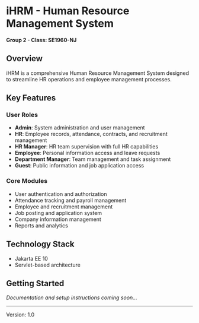 # iHRM - Human Resource Management System

**Group 2 - Class: SE1960-NJ**

## Overview
iHRM is a comprehensive Human Resource Management System designed to streamline HR operations and employee management processes.

## Key Features

### User Roles
- **Admin**: System administration and user management
- **HR**: Employee records, attendance, contracts, and recruitment management
- **HR Manager**: HR team supervision with full HR capabilities
- **Employee**: Personal information access and leave requests
- **Department Manager**: Team management and task assignment
- **Guest**: Public information and job application access

### Core Modules
- User authentication and authorization
- Attendance tracking and payroll management
- Employee and recruitment management
- Job posting and application system
- Company information management
- Reports and analytics

## Technology Stack
- Jakarta EE 10
- Servlet-based architecture

## Getting Started
*Documentation and setup instructions coming soon...*

---
Version: 1.0